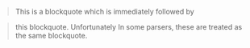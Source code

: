 > This is a blockquote
> which is immediately followed by

> this blockquote. Unfortunately
> In some parsers, these are treated as the same blockquote.
